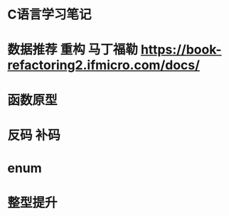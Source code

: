 # C语言学习笔记
# 数据推荐 重构 马丁福勒 https://book-refactoring2.ifmicro.com/docs/

# 函数原型
# 反码 补码 
# enum
# 整型提升
